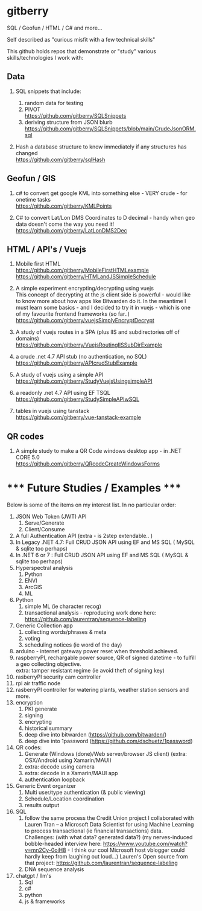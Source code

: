 # gitberry 

SQL / Geofun / HTML / C# and more...

Self described as "curious misfit with a few technical skills"

This github holds repos that demonstrate or "study" various skills/technologies I work with:

## Data ##

1. SQL snippets that include:
   1. random data for testing
   1. PIVOT
  <br />https://github.com/gitberry/SQLSnippets
   1. deriving structure from JSON blurb
   <br />https://github.com/gitberry/SQLSnippets/blob/main/CrudeJsonORM.sql

1. Hash a database structure to know immediately if any structures has changed
   <br />https://github.com/gitberry/sqlHash

## Geofun / GIS ##

1. c# to convert get google KML into something else - VERY crude - for onetime tasks
<br />https://github.com/gitberry/KMLPoints

3. C# to convert Lat/Lon DMS Coordinates to D decimal - handy when geo data doesn't come the way you need it!
<br />https://github.com/gitberry/LatLonDMS2Dec

## HTML / API's / Vuejs ##

1. Mobile first HTML
<br />https://github.com/gitberry/MobileFirstHTMLexample
<br />https://github.com/gitberry/HTMLandJSSimpleSchedule

1. A simple experiment encrypting/decrypting using vuejs
<br />This concept of decrypting at the js client side is powerful - would like to know more about how apps like Bitwarden do it.  In the meantime I must learn some basics - and I decided to try it in vuejs - which is one of my favourite frontend frameworks (so far..)
<br />https://github.com/gitberry/vuejsSimplyEncryptDecrypt

1. A study of vuejs routes in a SPA (plus IIS and subdirectories off of domains)
<br />https://github.com/gitberry/VuejsRoutingIISSubDirExample

1. a crude .net 4.7 API stub (no authentication, no SQL)
<br />https://github.com/gitberry/APIcrudStubExample

1. A study of vuejs using a simple API
<br />https://github.com/gitberry/StudyVuejsUsingsimpleAPI

1. a readonly .net 4.7 API using EF TSQL
<br />https://github.com/gitberry/StudySimpleAPIwSQL

1. tables in vuejs using tanstack
<br />https://github.com/gitberry/vue-tanstack-example

## QR codes ##
1. A simple study to make a QR Code windows desktop app - in .NET CORE 5.0
<br />https://github.com/gitberry/QRcodeCreateWindowsForms

# *** Future Studies / Examples *** #

Below is some of the items on my interest list. In no particular order:

1. JSON Web Token (JWT) API 
   1. Serve/Generate
   1. Client/Consume
1. A full Authentication API (extra - is 2step extendable.. )
1. In Legacy .NET 4.7: Full CRUD JSON API using EF and MS SQL ( MySQL & sqlite too perhaps) 
1. In .NET 6 or 7 :  Full CRUD JSON  API using EF and MS SQL ( MySQL & sqlite too perhaps)
1. Hyperspectral analysis
   1. Python
   1. ENVI
   1. ArcGIS
   1. ML
1. Python
   1. simple ML (ie character recog)
   1. transactional analysis - reproducing work done here:<br/> https://github.com/laurentran/sequence-labeling
1. Generic Collection app
   1. collecting words/phrases & meta
   1. voting
   1. scheduling notices (ie word of the day)
1. arduino - internet gateway power reset when threshold achieved.
1. raspberryPI, rechargable power source, QR of signed datetime - to fulfill a geo collecting objective. 
   <br />extra: tamper resistant regime (ie avoid theft of signing key)
1. rasberryPI security cam controller
1. rpi air traffic node
1. rasberryPI controller for watering plants, weather station sensors and more.
1. encryption
   1. PKI generate
   1. signing
   1. encrypting
   1. historical summary
   1. deep dive into bitwarden (https://github.com/bitwarden/)
   1. deep dive into 1password (https://github.com/dschuetz/1password)
1. QR codes:
   1. Generate (Windows (done)/Web server/browser JS client) (extra: OSX/Android using Xamarin/MAUI)
   2. extra: decode using camera
   3. extra: decode in a Xamarin/MAUI app
   4. authentication loopback
1. Generic Event organizer
   1. Multi user/type authentication (& public viewing)
   1. Schedule/Location coordination
   1. results output
1. SQL
   1.  follow the same process  the Credit Union project I collaborated with Lauren Tran – a Microsoft Data Scientist for using Machine Learning to process transactional (ie financial transactions) data.   
   Challenges: (with what data? generated data?) (my nerves-induced bobble-headed interview here: https://www.youtube.com/watch?v=mn2Cy-0oiH8 - I think our cool Microsoft host vblogger could hardly keep from laughing out loud…) 
   Lauren's Open source from that project:  https://github.com/laurentran/sequence-labeling
   1. DNA sequence analysis
1. chatgpt / llm's
   1. Sql
   2. c#
   3. python
   4. js & frameworks  
   
